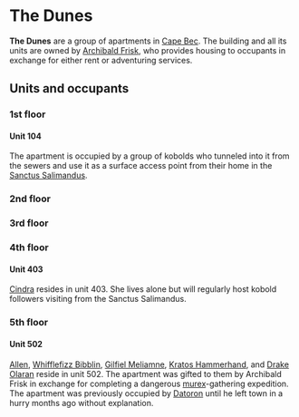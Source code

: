 # The Dunes

**The Dunes** are a group of apartments in [Cape Bec](cape-bec.md). The building and all its units are owned by [Archibald Frisk](../citizenry/archibald-frisk.md), who provides housing to occupants in exchange for either rent or adventuring services.

## Units and occupants

### 1st floor

#### Unit 104

The apartment is occupied by a group of kobolds who tunneled into it from the sewers and use it as a surface access point from their home in the [Sanctus Salimandus](sanctus-salimandus.md).

### 2nd floor

### 3rd floor

### 4th floor

#### Unit 403

[Cindra](../citizenry/cindra.md) resides in unit 403. She lives alone but will regularly host kobold followers visiting from the Sanctus Salimandus.

### 5th floor

#### Unit 502

[Allen](../../verdancy/citizenry/allen.md), [Whifflefizz Bibblin](../citizenry/whifflefizz-bibblin.md), [Gilfiel Meliamne](../../verdancy/citizenry/gilfiel-meliamne.md), [Kratos Hammerhand](../../verdancy/citizenry/kratos-hammerhand.md), and [Drake Olaran](../citizenry/drake-olaran.md) reside in unit 502. The apartment was gifted to them by Archibald Frisk in exchange for completing a dangerous [murex](../../../artifacts/murex/murex.md)-gathering expedition. The apartment was previously occupied by [Datoron](../citizenry/datoron.md) until he left town in a hurry months ago without explanation.

